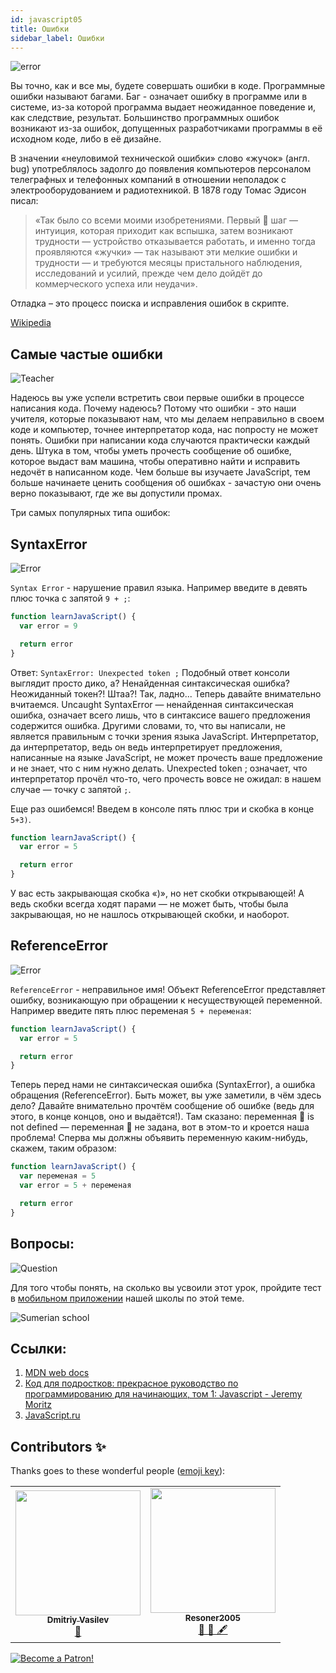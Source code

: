 ```yaml
---
id: javascript05
title: Ошибки
sidebar_label: Ошибки
---
```


![error](https://media.giphy.com/media/1VT3UNeWdijUSMpRL4/giphy.gif)

Вы точно, как и все мы, будете совершать ошибки в коде. Программные ошибки называют багами. Баг - означает ошибку в программе или в системе, из-за которой программа выдает неожиданное поведение и, как следствие, результат. Большинство программных ошибок возникают из-за ошибок, допущенных разработчиками программы в её исходном коде, либо в её дизайне.

В значении «неуловимой технической ошибки» слово «жучок» (англ. bug) употреблялось задолго до появления компьютеров персоналом телеграфных и телефонных компаний в отношении неполадок с электрооборудованием и радиотехникой. В 1878 году Томас Эдисон писал:

> «Так было со всеми моими изобретениями. Первый 🥇 шаг — интуиция, которая приходит как вспышка, затем возникают трудности — устройство отказывается работать, и именно тогда проявляются «жучки» — так называют эти мелкие ошибки и трудности — и требуются месяцы пристального наблюдения, исследований и усилий, прежде чем дело дойдёт до коммерческого успеха или неудачи».

Отладка – это процесс поиска и исправления ошибок в скрипте.

[Wikipedia](https://ru.wikipedia.org/wiki/Программная_ошибка)

## Самые частые ошибки

![Teacher](https://media.giphy.com/media/27c3zdaY6eeIAwp7Qi/giphy.gif)

Надеюсь вы уже успели встретить свои первые ошибки в процессе написания кода. Почему надеюсь? Потому что ошибки - это наши учителя, которые показывают нам, что мы делаем неправильно в своем коде и компьютер, точнее интерпретатор кода, нас попросту не может понять. Ошибки при написании кода случаются практически каждый день. Штука в том, чтобы уметь прочесть сообщение об ошибке, которое выдаст вам машина, чтобы оперативно найти и исправить недочёт в написанном коде. Чем больше вы изучаете JavaScript, тем больше начинаете ценить сообщения об ошибках - зачастую они очень верно показывают, где же вы допустили промах.

Три самых популярных типа ошибок:

## SyntaxError

![Error](https://media.giphy.com/media/TqiwHbFBaZ4ti/giphy.gif)

`Syntax Error` - нарушение правил языка. Например введите в ​​​​​девять плюс точка с запятой `9 + ;`:

```jsx live
function learnJavaScript() {
  var error = 9

  return error
}
```

Ответ: `SyntaxError: Unexpected token ;`
Подобный ответ консоли выглядит просто дико, а? Ненайденная синтаксическая ошибка? Неожиданный токен?! Штаа?!
Так, ладно... Теперь давайте внимательно вчитаемся. Uncaught SyntaxError — ненайденная синтаксическая ошибка, означает всего лишь, что в синтаксисе вашего предложения содержится ошибка. Другими словами, то, что вы написали, не является правильным с точки зрения языка JavaScript. Интерпретатор, да интерпретатор, ведь он ведь интерпретирует предложения, написанные на языке JavaScript, не может прочесть ваше предложение и не знает, что с ним нужно делать. Unexpected token ; означает, что интерпретатор прочёл что-то, чего прочесть вовсе не ожидал: в нашем случае — точку с запятой `;`.

Еще раз ошибемся!
Введем в консоле пять плюс три и скобка в конце `5+3)`.

```jsx live
function learnJavaScript() {
  var error = 5

  return error
}
```

У вас есть закрывающая скобка «)», но нет скобки открывающей! А ведь скобки всегда ходят парами — не может быть, чтобы была закрывающая, но не нашлось открывающей скобки, и наоборот.

## ReferenceError

![Error](https://media.giphy.com/media/8L0Pky6C83SzkzU55a/giphy.gif)

`ReferenceError` - неправильное имя! Объект ReferenceError представляет ошибку, возникающую при обращении к несуществующей переменной. Например введите пять плюс переменая `5 + переменая`:

```jsx live
function learnJavaScript() {
  var error = 5

  return error
}
```

Теперь перед нами не синтаксическая ошибка (SyntaxError), а ошибка обращения (ReferenceError). Быть может, вы уже заметили, в чём здесь дело? Давайте внимательно прочтём сообщение об ошибке (ведь для этого, в конце концов, оно и выдаётся!). Там сказано: переменная 🔔 is not defined — переменная 🔔 не задана, вот в этом-то и кроется наша проблема! Сперва мы должны объявить переменную каким-нибудь, скажем, таким образом:

```jsx live
function learnJavaScript() {
  var переменая = 5
  var error = 5 + переменая

  return error
}
```

<!-- ## TypeError

Объект TypeError представляет ошибку, возникающую, когда значение имеет не ожидаемый тип. Мы применяем метод `toUpperCase`, с которым подробно познакомимся позже, к типу undefined, а это не допустимо так как этот метод преобразует строку в верхний регистр.

```jsx live
function learnJavaScript() {
  var foo = undefined
  foo.toUpperCase()

  return <h2>{foo}</h2>
}
``` -->

## Вопросы:

![Question](https://media.giphy.com/media/l0HlRnAWXxn0MhKLK/giphy.gif)

Для того чтобы понять, на сколько вы усвоили этот урок, пройдите тест в [мобильном приложении](http://onelink.to/njhc95) нашей школы по этой теме.

![Sumerian school](/img/app.png)

## Ссылки:

1. [MDN web docs](https://developer.mozilla.org/ru/docs/Web/JavaScript/Data_structures)
2. [Код для подростков: прекрасное руководство по программированию для начинающих, том 1: Javascript - Jeremy Moritz ](https://www.amazon.com/Code-Teens-Beginners-Programming-Javascript-ebook/dp/B07FCTLVPC)
3. [JavaScript.ru](https://learn.javascript.ru/types)

## Contributors ✨

Thanks goes to these wonderful people ([emoji key](https://allcontributors.org/docs/en/emoji-key)):

<table>
  <tr>
    <td align="center"><a href="https://fullstackserverless.github.io/"><img src="https://avatars0.githubusercontent.com/u/6774813?v=4?s=200" width="200px;" alt=""/><br /><sub><b>Dmitriy Vasilev</b></sub></a><br /> <a href="https://github.com/gHashTag/react-native-village/commits?author=gHashTag" title="Documentation">📖</a></td>
    <td align="center"><a href="https://github.com/Resoner2005"><img src="https://avatars1.githubusercontent.com/u/75675814?v=4?s=200" width="200px;" alt=""/><br /><sub><b>Resoner2005</b></sub></a><br /><a href="https://github.com/gHashTag/react-native-village/issues?q=author%3AResoner2005" title="Bug reports">🐛 🎨 🖋</a></td>
  </tr>
  
</table>

[![Become a Patron!](/img/logo/patreon.png)](https://www.patreon.com/bePatron?u=31769291)
